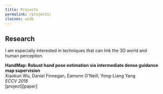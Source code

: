 ```yaml
---
title: Projects
permalink: /projects/
classes: wide
---
```

## Research
I am especially interested in techniques that can link the 3D world and human perception.

**HandMap: Robust hand pose estimation via intermediate dense guidance map supervision**  
Xiaokun Wu, Daniel Finnegan, Eamonn O'Neill, Yong-Liang Yang  
_ECCV 2018_  
\[project\]\[paper\]
